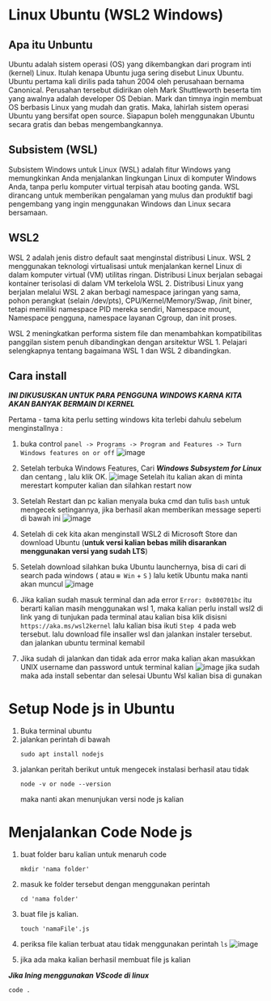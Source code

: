 # Linux Ubuntu (WSL2 Windows)

## Apa itu Unbuntu

Ubuntu adalah sistem operasi (OS) yang dikembangkan dari program inti (kernel) Linux. Itulah kenapa Ubuntu juga sering disebut Linux Ubuntu.
Ubuntu pertama kali dirilis pada tahun 2004 oleh perusahaan bernama Canonical. Perusahan tersebut didirikan oleh Mark Shuttleworth beserta tim yang awalnya adalah developer OS Debian.
Mark dan timnya ingin membuat OS berbasis Linux yang mudah dan gratis. Maka, lahirlah sistem operasi Ubuntu yang bersifat open source. Siapapun boleh menggunakan Ubuntu secara gratis dan bebas mengembangkannya.

## Subsistem (WSL)

Subsistem Windows untuk Linux (WSL) adalah fitur Windows yang memungkinkan Anda menjalankan lingkungan Linux di komputer Windows Anda, tanpa perlu komputer virtual terpisah atau booting ganda. WSL dirancang untuk memberikan pengalaman yang mulus dan produktif bagi pengembang yang ingin menggunakan Windows dan Linux secara bersamaan.

## WSL2

WSL 2 adalah jenis distro default saat menginstal distribusi Linux. WSL 2 menggunakan teknologi virtualisasi untuk menjalankan kernel Linux di dalam komputer virtual (VM) utilitas ringan. Distribusi Linux berjalan sebagai kontainer terisolasi di dalam VM terkelola WSL 2. 
Distribusi Linux yang berjalan melalui WSL 2 akan berbagi namespace jaringan yang sama, pohon perangkat (selain /dev/pts), CPU/Kernel/Memory/Swap, /init biner, tetapi memiliki namespace PID mereka sendiri, Namespace mount, Namespace pengguna, namespace layanan Cgroup, dan init proses.

WSL 2 meningkatkan performa sistem file dan menambahkan kompatibilitas panggilan sistem penuh dibandingkan dengan arsitektur WSL 1. Pelajari selengkapnya tentang bagaimana WSL 1 dan WSL 2 dibandingkan.

## Cara install

***INI DIKUSUSKAN UNTUK PARA PENGGUNA WINDOWS KARNA KITA AKAN BANYAK BERMAIN DI KERNEL***

Pertama - tama kita perlu setting windows kita terlebi dahulu sebelum menginstallnya :

1. buka control `panel -> Programs -> Program and Features -> Turn Windows features on or off`
![image](https://github.com/user-attachments/assets/f593c19f-4cde-44dc-9184-879219fa76b1)

2. Setelah terbuka Windows Features, Cari ***Windows Subsystem for Linux*** dan centang , lalu klik OK. 
![image](https://github.com/user-attachments/assets/69b383d8-a9b9-429e-98d0-ee5330ec0794)
Setelah itu kalian akan di minta merestart komputer kalian dan silahkan restart now

3. Setelah Restart dan pc kalian menyala buka cmd dan tulis `bash` untuk mengecek setingannya, jika berhasil akan memberikan message seperti di bawah ini
![image](https://github.com/user-attachments/assets/3cab12df-79eb-439b-adff-d59bf32fe050)

4. Setelah di cek kita akan menginstall WSL2 di Microsoft Store  dan download Ubuntu (**untuk versi kalian bebas milih disarankan menggunakan versi yang sudah LTS**)

5. Setelah download silahkan buka Ubuntu launchernya, bisa di cari di search pada windows ( atau `⊞ Win` + `S` ) lalu ketik Ubuntu maka nanti akan muncul
![image](https://github.com/user-attachments/assets/2509fe9a-c29a-4a06-bc43-1e20eba65592)

6. Jika kalian sudah masuk terminal dan ada error `Error: 0x800701bc` itu berarti kalian masih menggunakan wsl 1, maka kalian perlu install wsl2 di link yang di tunjukan pada terminal atau kalian bisa klik disisni `https://aka.ms/wsl2kernel`
   lalu kalian bisa ikuti `Step 4` pada web tersebut. lalu download file insaller wsl dan jalankan instaler tersebut. dan jalankan ubuntu terminal kemabil

7. Jika sudah di jalankan dan tidak ada error maka kalian akan masukkan UNIX username dan password untuk terminal kalian
   ![image](https://github.com/user-attachments/assets/bc981c9c-2768-482b-8295-2dca22ce895c)
   jika sudah maka ada install sebentar dan selesai Ubuntu Wsl kalian bisa di gunakan

# Setup Node js in Ubuntu

1. Buka terminal ubuntu
2. jalankan perintah di bawah
   ```
   sudo apt install nodejs
   ```
3. jalankan peritah berikut untuk mengecek instalasi berhasil atau tidak
   ```
   node -v or node --version
   ```
   maka nanti akan menunjukan versi node js kalian

# Menjalankan Code Node js

1. buat folder baru kalian untuk menaruh code
   ```
   mkdir 'nama folder'
   ```

2. masuk ke folder tersebut dengan menggunakan perintah
   ```
   cd 'nama folder'
   ```

3. buat file js kalian.
   ```
   touch 'namaFile'.js
   ```

4. periksa file kalian terbuat atau tidak menggunakan perintah `ls`
   ![image](https://github.com/user-attachments/assets/e929e1b6-55c9-43df-a063-d1d445ca0adc)

5. jika ada maka kalian berhasil membuat file js kalian

***Jika Ining menggunakan VScode di linux***
```
code .
```
